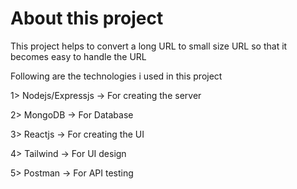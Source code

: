 # About this project
This project helps to convert a long URL to small size URL so that it becomes easy to handle the URL 


Following are the technologies i used in this project

1> Nodejs/Expressjs -> For creating the server

2> MongoDB -> For Database

3> Reactjs -> For creating the UI

4> Tailwind -> For UI design

5> Postman -> For API testing
